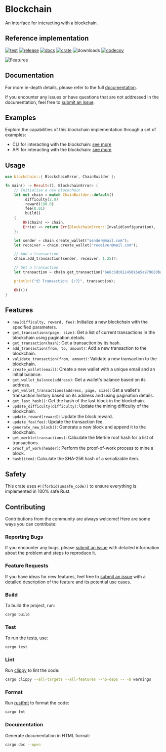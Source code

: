 # Blockchain

An interface for interacting with a blockchain.

## Reference implementation

[![test](https://github.com/slavik-pastushenko/blockchain-rs/actions/workflows/test.yml/badge.svg)](https://github.com/slavik-pastushenko/blockchain-rs/actions/workflows/test.yml)
[![release](https://github.com/slavik-pastushenko/blockchain-rs/actions/workflows/release.yml/badge.svg?event=workflow_dispatch)](https://github.com/slavik-pastushenko/blockchain-rs/actions/workflows/release.yml)
[![docs](https://docs.rs/blockchain-cli/badge.svg)](https://docs.rs/blockchain-cli)
[![crate](https://img.shields.io/crates/v/blockchain-cli.svg)](https://crates.io/crates/blockchain-cli)
![downloads](https://img.shields.io/crates/d/blockchain-cli)
[![codecov](https://codecov.io/gh/slavik-pastushenko/blockchain-rs/graph/badge.svg?token=9EL0F6725A)](https://codecov.io/gh/slavik-pastushenko/blockchain-rs)

![Features](https://github.com/slavik-pastushenko/blockchain-rs/assets/16807375/28123ed1-aa79-40d7-a59a-3a0710acc381)

## Documentation

For more in-depth details, please refer to the full [documentation](https://docs.rs/blockchain-cli).

If you encounter any issues or have questions that are not addressed in the documentation, feel free to [submit an issue](https://github.com/slavik-pastushenko/blockchain-rs/issues).

## Examples

Explore the capabilities of this blockchain implementation through a set of examples:

- CLI for interacting with the blockchain: [see more](https://github.com/slavik-pastushenko/blockchain-rs/tree/main/examples/cli)
- API for interacting with the blockchain: [see more](https://github.com/slavik-pastushenko/blockchain-rs/tree/main/examples/api)

## Usage

```rust
use blockchain::{ BlockchainError, ChainBuilder };

fn main() -> Result<(), BlockchainError> {
    // Initialise a new blockchain
    let mut chain = match ChainBuilder::default()
        .difficulty(2.0)
        .reward(100.0)
        .fee(0.01)
        .build()
    {
        Ok(chain) => chain,
        Err(e) => return Err(BlockchainError::InvalidConfiguration),
    };

    let sender = chain.create_wallet("sender@mail.com");
    let receiver = chain.create_wallet("receiver@mail.com");

    // Add a transaction
    chain.add_transaction(sender, receiver, 1.25)?;

    // Get a transaction
    let transaction = chain.get_transaction("6e8c5dc01145016e5a979683ba7e13bafaf85e765490aa33c0bba1f41cf581ed")?;

    println!("📦 Transaction: {:?}", transaction);

    Ok(())
}
```

## Features

- `new(difficulty, reward, fee)`: Initialize a new blockchain with the specified parameters.
- `get_transactions(page, size)`: Get a list of current transactions in the blockchain using pagination details.
- `get_transaction(hash)`: Get a transaction by its hash.
- `add_transaction(from, to, amount)`: Add a new transaction to the blockchain.
- `validate_transaction(from, amount)`: Validate a new transaction to the blockchain.
- `create_wallet(email)`: Create a new wallet with a unique email and an initial balance.
- `get_wallet_balance(address)`: Get a wallet's balance based on its address.
- `get_wallet_transactions(address, page, size)`: Get a wallet's transaction history based on its address and using pagination details.
- `get_last_hash()`: Get the hash of the last block in the blockchain.
- `update_difficulty(difficulty)`: Update the mining difficulty of the blockchain.
- `update_reward(reward)`: Update the block reward.
- `update_fee(fee)`: Update the transaction fee.
- `generate_new_block()`: Generate a new block and append it to the blockchain.
- `get_merkle(transactions)`: Calculate the Merkle root hash for a list of transactions.
- `proof_of_work(header)`: Perform the proof-of-work process to mine a block.
- `hash(item)`: Calculate the SHA-256 hash of a serializable item.

## Safety

This crate uses `#![forbid(unsafe_code)]` to ensure everything is implemented in 100% safe Rust.

## Contributing

Contributions from the community are always welcome! Here are some ways you can contribute:

### Reporting Bugs

If you encounter any bugs, please [submit an issue](https://github.com/slavik-pastushenko/blockchain-rs/issues) with detailed information about the problem and steps to reproduce it.

### Feature Requests

If you have ideas for new features, feel free to [submit an issue](https://github.com/slavik-pastushenko/blockchain-rs/issues) with a detailed description of the feature and its potential use cases.

### Build

To build the project, run:

```bash
cargo build
```

### Test

To run the tests, use:

```bash
cargo test
```

### Lint

Run [clippy](https://github.com/rust-lang/rust-clippy) to lint the code:

```bash
cargo clippy --all-targets --all-features --no-deps -- -D warnings
```

### Format

Run [rustfmt](https://github.com/rust-lang/rustfmt) to format the code:

```bash
cargo fmt
```

### Documentation

Generate documentation in HTML format:

```bash
cargo doc --open
```
